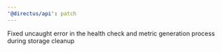 ```yaml
---
'@directus/api': patch
---
```


Fixed uncaught error in the health check and metric generation process during storage cleanup
